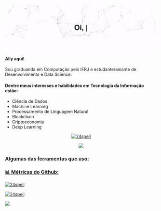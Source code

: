 <p align="center">
  <img src="https://github.com/24spell/24spell/blob/main/ezgif.com-gif-maker.gif" alt="Oi, eu sou a Ally"></p>

#### Ally aqui!
Sou graduanda em Computação pelo IFRJ e estudante/amante de Desenvolvimento e Data Science.
#### Dentre meus interesses e habilidades em Tecnologia da Informação estão:
  
- Ciência de Dados
- Machine Learning
- Processamento de Linguagem Natural
- Blockchain
- Criptoeconomia
- Deep Learning

<div align="center">
  <a href="https://github.com/24spell">
 <p><img height="200em" src="https://github-readme-stats.vercel.app/api?username=24spell&show_icons=true&locale=en" alt="24spell"/></p>
 <p><img height="200em" src="https://github-readme-stats.vercel.app/api/top-langs/?username=24spell&layout=compact&langs_count=7&theme=white"/></p>
</div>
 
 ### Algumas das ferramentas que uso:
  
<h3 align="left"> 📊 Métricas do Github: </h3>
<p align="left"> <img src="https://komarev.com/ghpvc/?username=24spell&label=Profile%20views&color=0e75b6&style=flat" alt="24spell" /> </p>
<p><img align="center" src="https://github-readme-streak-stats.herokuapp.com/?user=24spell&" alt="24spell" /></p>
  
 <div> 
 <a href="https://www.linkedin.com/in/alexializaguiar/" target="_blank"><img src="https://img.shields.io/badge/-LinkedIn-%230077B5?style=for-the-badge&logo=linkedin&logoColor=white" target="_blank"></a>
 </div>
